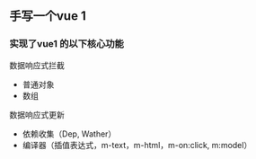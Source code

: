 ## 手写一个vue 1

### 实现了vue1 的以下核心功能

数据响应式拦截
- 普通对象
- 数组

数据响应式更新
- 依赖收集（Dep, Wather）
- 编译器（插值表达式，m-text，m-html，m-on:click, m:model）